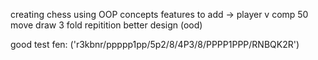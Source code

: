 creating chess using OOP concepts
features to add ->
player v comp
50 move draw
3 fold repitition
better design (ood)

good test fen: ('r3kbnr/ppppp1pp/5p2/8/4P3/8/PPPP1PPP/RNBQK2R')